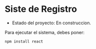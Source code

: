 <h1> Siste de Registro </h1>

- Estado del proyecto: En construccion.

Para ejecutar el sistema, debes poner: 

```npm install react```
